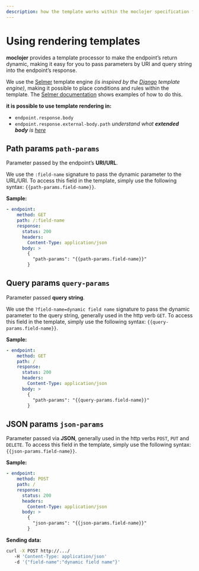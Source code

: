 ```yaml
---
description: how the template works within the moclojer specification file
---
```


# Using rendering templates

**moclojer** provides a template processor to make the endpoint’s return dynamic, making it easy for you to pass parameters by URI and query string into the endpoint’s response.

We use the [Selmer](https://github.com/yogthos/Selmer) template engine _(is inspired by the [Django](https://www.djangoproject.com/) template engine)_, making it possible to place conditions and rules within the template. The [Selmer documentation](https://github.com/yogthos/Selmer#built-in-tags) shows examples of how to do this.

**it is possible to use template rendering in:**

* `endpoint.response.body`
* `endpoint.response.external-body.path` _understand what **extended body** is [here](external-body.md)_

## Path params `path-params`

Parameter passed by the endpoint’s **URI/URL**.

We use the `:field-name` signature to pass the dynamic parameter to the URL/URI.
To access this field in the template, simply use the following syntax: `{{path-params.field-name}}`.

**Sample:**

```yaml
- endpoint:
    method: GET
    path: /:field-name
    response:
      status: 200
      headers:
        Content-Type: application/json
      body: >
        {
          "path-params": "{{path-params.field-name}}"
        }
```

## Query params `query-params`

Parameter passed **query string**.

We use the `?field-name=dynamic field name` signature to pass the dynamic parameter to the query string, generally used in the http verb `GET`.
To access this field in the template, simply use the following syntax: `{{query-params.field-name}}`.

**Sample:**

```yaml
- endpoint:
    method: GET
    path: /
    response:
      status: 200
      headers:
        Content-Type: application/json
      body: >
        {
          "path-params": "{{query-params.field-name}}"
        }
```

## JSON params `json-params`

Parameter passed via **JSON**, generally used in the http verbs `POST`, `PUT` and `DELETE`.
To access this field in the template, simply use the following syntax: `{{json-params.field-name}}`.

**Sample:**

```yaml
- endpoint:
    method: POST
    path: /
    response:
      status: 200
      headers:
        Content-Type: application/json
      body: >
        {
          "json-params": "{{json-params.field-name}}"
        }
```

**Sending data:**

```sh
curl -X POST http://.../
   -H 'Content-Type: application/json'
   -d '{"field-name":"dynamic field name"}'
```

